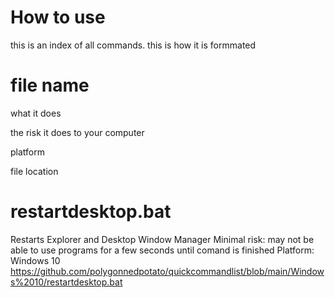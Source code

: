 # How to use
this is an index of all commands. this is how it is formmated

# file name

what it does

the risk it does to your computer

platform

file location


# restartdesktop.bat

Restarts Explorer and Desktop Window Manager
Minimal risk: may not be able to use programs for a few seconds until comand is finished
Platform: Windows 10
https://github.com/polygonnedpotato/quickcommandlist/blob/main/Windows%2010/restartdesktop.bat

